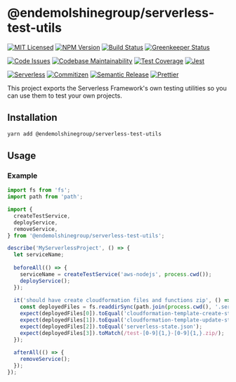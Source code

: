 # @endemolshinegroup/serverless-test-utils

[![MIT Licensed][icon-license]][link-license]
[![NPM Version][icon-npm]][link-npm]
[![Build Status][icon-ci]][link-ci]
[![Greenkeeper Status][icon-greenkeeper]][link-greenkeeper]

[![Code Issues][icon-issues]][link-issues]
[![Codebase Maintainability][icon-maintainability]][link-maintainability]
[![Test Coverage][icon-coverage]][link-coverage]
[![Jest][icon-jest]][link-jest]

[![Serverless][icon-serverless]][link-serverless]
[![Commitizen][icon-commitizen]][link-commitizen]
[![Semantic Release][icon-semantic-release]][link-semantic-release]
[![Prettier][icon-prettier]][link-prettier]

This project exports the Serverless Framework's own testing utilities so you
can use them to test your own projects.

## Installation

```bash
yarn add @endemolshinegroup/serverless-test-utils
```

## Usage


### Example

```typescript
import fs from 'fs';
import path from 'path';

import { 
  createTestService, 
  deployService, 
  removeService, 
} from '@endemolshinegroup/serverless-test-utils';

describe('MyServerlessProject', () => {
  let serviceName;
  
  beforeAll(() => {
    serviceName = createTestService('aws-nodejs', process.cwd());
    deployService();
  });
  
  it('should have create cloudformation files and functions zip', () => {
    const deployedFiles = fs.readdirSync(path.join(process.cwd(), '.serverless'));
    expect(deployedFiles[0]).toEqual('cloudformation-template-create-stack.json');
    expect(deployedFiles[1]).toEqual('cloudformation-template-update-stack.json');
    expect(deployedFiles[2]).toEqual('serverless-state.json');
    expect(deployedFiles[3]).toMatch(/test-[0-9]{1,}-[0-9]{1,}.zip/);
  });
  
  afterAll(() => {
    removeService();
  });
});
```

[icon-license]: https://img.shields.io/github/license/EndemolShineGroup/serverless-test-utils.svg?longCache=true&style=flat-square
[link-license]: LICENSE
[icon-npm]: https://img.shields.io/npm/v/@endemolshinegroup/serverless-test-utils.svg?longCache=true&style=flat-square
[link-npm]: https://www.npmjs.com/package/@endemolshinegroup/serverless-test-utils
[icon-ci]: https://img.shields.io/travis/com/EndemolShineGroup/serverless-test-utils.svg?longCache=true&style=flat-square
[link-ci]: https://travis-ci.com/EndemolShineGroup/serverless-test-utils
[icon-greenkeeper]: https://img.shields.io/badge/greenkeeper-enabled-brightgreen.svg?longCache=true&style=flat-square
[link-greenkeeper]: https://greenkeeper.io/

[icon-issues]: https://img.shields.io/codeclimate/issues/EndemolShineGroup/serverless-test-utils.svg?longCache=true&style=flat-square
[link-issues]: https://codeclimate.com/github/EndemolShineGroup/serverless-test-utils/issues
[icon-maintainability]: https://img.shields.io/codeclimate/maintainability/EndemolShineGroup/serverless-test-utils.svg?longCache=true&style=flat-square
[link-maintainability]: https://codeclimate.com/github/EndemolShineGroup/serverless-test-utils
[icon-coverage]: https://img.shields.io/codecov/c/github/EndemolShineGroup/serverless-test-utils/develop.svg?longCache=true&style=flat-square
[link-coverage]: https://codecov.io/gh/EndemolShineGroup/serverless-test-utils

[icon-jest]: https://img.shields.io/badge/tested_with-jest-99424f.svg?longCache=true&style=flat-square
[link-jest]: https://jestjs.io/

[icon-serverless]: https://img.shields.io/badge/serverless-%E2%9A%A1%EF%B8%8F-555.svg?longCache=true&style=flat-square
[link-serverless]: http://www.serverless.com

[icon-commitizen]: https://img.shields.io/badge/commitizen-friendly-brightgreen.svg?longCache=true&style=flat-square
[link-commitizen]: http://commitizen.github.io/cz-cli/
[icon-semantic-release]: https://img.shields.io/badge/%20%20%F0%9F%93%A6%F0%9F%9A%80-semantic--release-e10079.svg?longCache=true&style=flat-square
[link-semantic-release]: https://semantic-release.gitbooks.io/semantic-release/
[icon-prettier]: https://img.shields.io/badge/code_style-prettier-ff69b4.svg?longCache=true&style=flat-square
[link-prettier]: https://prettier.io/


